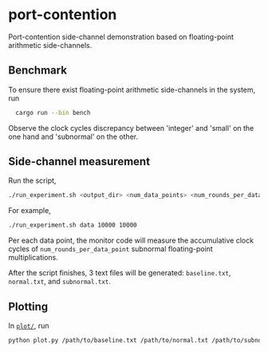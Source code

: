 # port-contention
Port-contention side-channel demonstration based on floating-point arithmetic side-channels.
## Benchmark
To ensure there exist floating-point arithmetic side-channels in the system, run
```bash
  cargo run --bin bench
```
Observe the clock cycles discrepancy between 'integer' and 'small' on the one hand and 'subnormal' on the other.
## Side-channel measurement
Run the script,
```bash
./run_experiment.sh <output_dir> <num_data_points> <num_rounds_per_data_point>
```
For example,
```bash
./run_experiment.sh data 10000 10000
```
Per each data point, the monitor code will measure the accumulative clock cycles of `num_rounds_per_data_point` subnormal floating-point multiplications.

After the script finishes, 3 text files will be generated: `baseline.txt`, `normal.txt`, and `subnormal.txt`.

## Plotting
In [`plot/`](plot), run
```bash
python plot.py /path/to/baseline.txt /path/to/normal.txt /path/to/subnormal.txt
```

